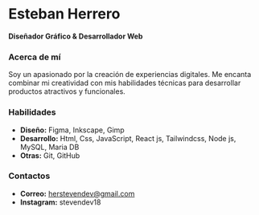 # Esteban Herrero
**Diseñador Gráfico & Desarrollador Web**

### Acerca de mí
Soy un apasionado por la creación de experiencias digitales. Me encanta combinar mi creatividad con mis habilidades técnicas para desarrollar productos atractivos y funcionales.


### Habilidades
* **Diseño:** Figma, Inkscape, Gimp
* **Desarrollo:** Html, Css, JavaScript, React js, Tailwindcss, Node js, MySQL, Maria DB
* **Otras:** Git, GitHub


### Contactos
* **Correo:** herstevendev@gmail.com
* **Instagram:** stevendev18


